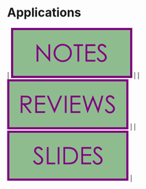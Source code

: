 ##  
# Applications
|  [![Notes](notes.png)](notes.php) |
|  [![Reviews](reviews.png)](review.php) |
|  [![Slides](slides.png)](slides.php) |
#  
#